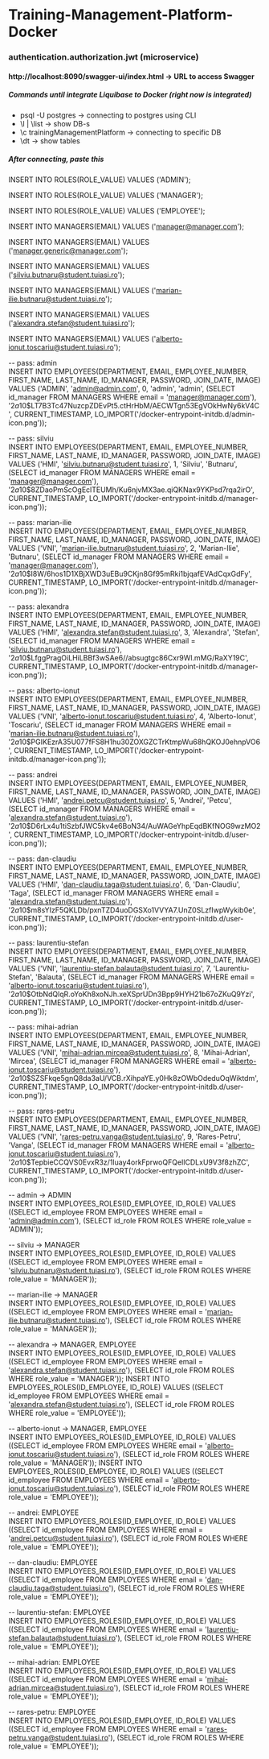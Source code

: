 # Training-Management-Platform-Docker

### authentication.authorization.jwt (microservice)

#### http://localhost:8090/swagger-ui/index.html -> URL to access Swagger

##### Commands until integrate Liquibase to Docker (right now is integrated)

<ul>
	<li>psql -U postgres -> connecting to postgres using CLI</li>
	<li>\l | \list -> show DB-s</li>
	<li>\c trainingManagementPlatform -> connecting to specific DB</li>
	<li>\dt -> show tables</li>
</ul>

##### After connecting, paste this
<p>
INSERT INTO ROLES(ROLE_VALUE)
VALUES ('ADMIN');

INSERT INTO ROLES(ROLE_VALUE)
VALUES ('MANAGER');

INSERT INTO ROLES(ROLE_VALUE)
VALUES ('EMPLOYEE');

INSERT INTO MANAGERS(EMAIL)
VALUES ('manager@manager.com');

INSERT INTO MANAGERS(EMAIL)
VALUES ('manager.generic@manager.com');

INSERT INTO MANAGERS(EMAIL)
VALUES ('silviu.butnaru@student.tuiasi.ro');

INSERT INTO MANAGERS(EMAIL)
VALUES ('marian-ilie.butnaru@student.tuiasi.ro');

INSERT INTO MANAGERS(EMAIL)
VALUES ('alexandra.stefan@student.tuiasi.ro');

INSERT INTO MANAGERS(EMAIL)
VALUES ('alberto-ionut.toscariu@student.tuiasi.ro');

-- pass: admin<br>
INSERT INTO EMPLOYEES(DEPARTMENT, EMAIL, EMPLOYEE_NUMBER, FIRST_NAME, LAST_NAME, ID_MANAGER, PASSWORD, JOIN_DATE, IMAGE)
VALUES ('ADMIN', 'admin@admin.com', 0, 'admin', 'admin',
        (SELECT id_manager FROM MANAGERS WHERE email = 'manager@manager.com'),
        '$2a$10$LT7B3Tc47NuzcpZDEvPt5.ctHrHbM/AECWTgn53EgVOkHwNy6kV4C', CURRENT_TIMESTAMP,
        LO_IMPORT('/docker-entrypoint-initdb.d/admin-icon.png'));

-- pass: silviu<br>
INSERT INTO EMPLOYEES(DEPARTMENT, EMAIL, EMPLOYEE_NUMBER, FIRST_NAME, LAST_NAME, ID_MANAGER, PASSWORD, JOIN_DATE, IMAGE)
VALUES ('HMI', 'silviu.butnaru@student.tuiasi.ro', 1, 'Silviu', 'Butnaru',
        (SELECT id_manager FROM MANAGERS WHERE email = 'manager@manager.com'),
        '$2a$10$8ZDaoPmScOgEclTEUMh/Ku6njvMX3ae.qiQKNax9YKPsd7rqa2irO', CURRENT_TIMESTAMP,
        LO_IMPORT('/docker-entrypoint-initdb.d/manager-icon.png'));

-- pass: marian-ilie<br>
INSERT INTO EMPLOYEES(DEPARTMENT, EMAIL, EMPLOYEE_NUMBER, FIRST_NAME, LAST_NAME, ID_MANAGER, PASSWORD, JOIN_DATE, IMAGE)
VALUES ('VNI', 'marian-ilie.butnaru@student.tuiasi.ro', 2, 'Marian-Ilie', 'Butnaru',
        (SELECT id_manager FROM MANAGERS WHERE email = 'manager@manager.com'),
        '$2a$10$I8W/6hos1D1XBjXWD3uEBu9CKjn8Gf95mRki1bjqafEVAdCqxGdFy', CURRENT_TIMESTAMP,
        LO_IMPORT('/docker-entrypoint-initdb.d/manager-icon.png'));

-- pass: alexandra<br>
INSERT INTO EMPLOYEES(DEPARTMENT, EMAIL, EMPLOYEE_NUMBER, FIRST_NAME, LAST_NAME, ID_MANAGER, PASSWORD, JOIN_DATE, IMAGE)
VALUES ('HMI', 'alexandra.stefan@student.tuiasi.ro', 3, 'Alexandra', 'Stefan',
        (SELECT id_manager FROM MANAGERS WHERE email = 'silviu.butnaru@student.tuiasi.ro'),
        '$2a$10$LfggPragOiLHiLBBf3wSAe6//absugtgc86Cxr9Wl.mMG/RaXY19C', CURRENT_TIMESTAMP,
        LO_IMPORT('/docker-entrypoint-initdb.d/manager-icon.png'));

-- pass: alberto-ionut<br>
INSERT INTO EMPLOYEES(DEPARTMENT, EMAIL, EMPLOYEE_NUMBER, FIRST_NAME, LAST_NAME, ID_MANAGER, PASSWORD, JOIN_DATE, IMAGE)
VALUES ('VNI', 'alberto-ionut.toscariu@student.tuiasi.ro', 4, 'Alberto-Ionut', 'Toscariu',
        (SELECT id_manager FROM MANAGERS WHERE email = 'marian-ilie.butnaru@student.tuiasi.ro'),
        '$2a$10$PGIKEzrA35U077fFS8H1hu30ZOXGZCTrKtmpWu68hQKOJ0ehnpVO6', CURRENT_TIMESTAMP,
        LO_IMPORT('/docker-entrypoint-initdb.d/manager-icon.png'));

-- pass: andrei<br>
INSERT INTO EMPLOYEES(DEPARTMENT, EMAIL, EMPLOYEE_NUMBER, FIRST_NAME, LAST_NAME, ID_MANAGER, PASSWORD, JOIN_DATE, IMAGE)
VALUES ('HMI', 'andrei.petcu@student.tuiasi.ro', 5, 'Andrei', 'Petcu',
        (SELECT id_manager FROM MANAGERS WHERE email = 'alexandra.stefan@student.tuiasi.ro'),
        '$2a$10$D6rLx4u1tiSzbfJWC5kv4e6BoN34/AuWAGeYhpEqdBKfNOG9wzMO2', CURRENT_TIMESTAMP,
        LO_IMPORT('/docker-entrypoint-initdb.d/user-icon.png'));

-- pass: dan-claudiu<br>
INSERT INTO EMPLOYEES(DEPARTMENT, EMAIL, EMPLOYEE_NUMBER, FIRST_NAME, LAST_NAME, ID_MANAGER, PASSWORD, JOIN_DATE, IMAGE)
VALUES ('HMI', 'dan-claudiu.taga@student.tuiasi.ro', 6, 'Dan-Claudiu', 'Taga',
        (SELECT id_manager FROM MANAGERS WHERE email = 'alexandra.stefan@student.tuiasi.ro'),
        '$2a$10$m8sYIzF5QKLDb/pxnTZD4uoDGSXo1VVYA7.UnZ0SLzfIwpWykib0e', CURRENT_TIMESTAMP,
        LO_IMPORT('/docker-entrypoint-initdb.d/user-icon.png'));

-- pass: laurentiu-stefan<br>
INSERT INTO EMPLOYEES(DEPARTMENT, EMAIL, EMPLOYEE_NUMBER, FIRST_NAME, LAST_NAME, ID_MANAGER, PASSWORD, JOIN_DATE, IMAGE)
VALUES ('VNI', 'laurentiu-stefan.balauta@student.tuiasi.ro', 7, 'Laurentiu-Stefan', 'Balauta',
        (SELECT id_manager FROM MANAGERS WHERE email = 'alberto-ionut.toscariu@student.tuiasi.ro'),
        '$2a$10$OtbNdQlqR.oYoKh8xoNJh.xeXSprUDn3Bpp9HYH21b67oZKuQ9Yzi', CURRENT_TIMESTAMP,
        LO_IMPORT('/docker-entrypoint-initdb.d/user-icon.png'));

-- pass: mihai-adrian<br>
INSERT INTO EMPLOYEES(DEPARTMENT, EMAIL, EMPLOYEE_NUMBER, FIRST_NAME, LAST_NAME, ID_MANAGER, PASSWORD, JOIN_DATE, IMAGE)
VALUES ('VNI', 'mihai-adrian.mircea@student.tuiasi.ro', 8, 'Mihai-Adrian', 'Mircea',
        (SELECT id_manager FROM MANAGERS WHERE email = 'alberto-ionut.toscariu@student.tuiasi.ro'),
        '$2a$10$SZSFkqe5gnQ8da3aU/VCB.rXihpaYE.y0Hk8zOWbOdeduOqWiktdm', CURRENT_TIMESTAMP,
        LO_IMPORT('/docker-entrypoint-initdb.d/user-icon.png'));

-- pass: rares-petru<br>
INSERT INTO EMPLOYEES(DEPARTMENT, EMAIL, EMPLOYEE_NUMBER, FIRST_NAME, LAST_NAME, ID_MANAGER, PASSWORD, JOIN_DATE, IMAGE)
VALUES ('VNI', 'rares-petru.vanga@student.tuiasi.ro', 9, 'Rares-Petru', 'Vanga',
        (SELECT id_manager FROM MANAGERS WHERE email = 'alberto-ionut.toscariu@student.tuiasi.ro'),
        '$2a$10$TepbieCCQVS0EvxR3z/1luay4orkFprwoQFQeIlCDLxU9V3f8zhZC', CURRENT_TIMESTAMP,
        LO_IMPORT('/docker-entrypoint-initdb.d/user-icon.png'));

-- admin -> ADMIN<br>
INSERT INTO EMPLOYEES_ROLES(ID_EMPLOYEE, ID_ROLE)
VALUES ((SELECT id_employee FROM EMPLOYEES WHERE email = 'admin@admin.com'),
        (SELECT id_role FROM ROLES WHERE role_value = 'ADMIN'));

-- silviu -> MANAGER<br>
INSERT INTO EMPLOYEES_ROLES(ID_EMPLOYEE, ID_ROLE)
VALUES ((SELECT id_employee FROM EMPLOYEES WHERE email = 'silviu.butnaru@student.tuiasi.ro'),
        (SELECT id_role FROM ROLES WHERE role_value = 'MANAGER'));

-- marian-ilie -> MANAGER<br>
INSERT INTO EMPLOYEES_ROLES(ID_EMPLOYEE, ID_ROLE)
VALUES ((SELECT id_employee FROM EMPLOYEES WHERE email = 'marian-ilie.butnaru@student.tuiasi.ro'),
        (SELECT id_role FROM ROLES WHERE role_value = 'MANAGER'));

-- alexandra -> MANAGER, EMPLOYEE<br>
INSERT INTO EMPLOYEES_ROLES(ID_EMPLOYEE, ID_ROLE)
VALUES ((SELECT id_employee FROM EMPLOYEES WHERE email = 'alexandra.stefan@student.tuiasi.ro'),
        (SELECT id_role FROM ROLES WHERE role_value = 'MANAGER'));
INSERT INTO EMPLOYEES_ROLES(ID_EMPLOYEE, ID_ROLE)
VALUES ((SELECT id_employee FROM EMPLOYEES WHERE email = 'alexandra.stefan@student.tuiasi.ro'),
        (SELECT id_role FROM ROLES WHERE role_value = 'EMPLOYEE'));

-- alberto-ionut -> MANAGER, EMPLOYEE<br>
INSERT INTO EMPLOYEES_ROLES(ID_EMPLOYEE, ID_ROLE)
VALUES ((SELECT id_employee FROM EMPLOYEES WHERE email = 'alberto-ionut.toscariu@student.tuiasi.ro'),
        (SELECT id_role FROM ROLES WHERE role_value = 'MANAGER'));
INSERT INTO EMPLOYEES_ROLES(ID_EMPLOYEE, ID_ROLE)
VALUES ((SELECT id_employee FROM EMPLOYEES WHERE email = 'alberto-ionut.toscariu@student.tuiasi.ro'),
        (SELECT id_role FROM ROLES WHERE role_value = 'EMPLOYEE'));

-- andrei: EMPLOYEE<br>
INSERT INTO EMPLOYEES_ROLES(ID_EMPLOYEE, ID_ROLE)
VALUES ((SELECT id_employee FROM EMPLOYEES WHERE email = 'andrei.petcu@student.tuiasi.ro'),
        (SELECT id_role FROM ROLES WHERE role_value = 'EMPLOYEE'));

-- dan-claudiu: EMPLOYEE<br>
INSERT INTO EMPLOYEES_ROLES(ID_EMPLOYEE, ID_ROLE)
VALUES ((SELECT id_employee FROM EMPLOYEES WHERE email = 'dan-claudiu.taga@student.tuiasi.ro'),
        (SELECT id_role FROM ROLES WHERE role_value = 'EMPLOYEE'));

-- laurentiu-stefan: EMPLOYEE<br>
INSERT INTO EMPLOYEES_ROLES(ID_EMPLOYEE, ID_ROLE)
VALUES ((SELECT id_employee FROM EMPLOYEES WHERE email = 'laurentiu-stefan.balauta@student.tuiasi.ro'),
        (SELECT id_role FROM ROLES WHERE role_value = 'EMPLOYEE'));

-- mihai-adrian: EMPLOYEE<br>
INSERT INTO EMPLOYEES_ROLES(ID_EMPLOYEE, ID_ROLE)
VALUES ((SELECT id_employee FROM EMPLOYEES WHERE email = 'mihai-adrian.mircea@student.tuiasi.ro'),
        (SELECT id_role FROM ROLES WHERE role_value = 'EMPLOYEE'));

-- rares-petru: EMPLOYEE<br>
INSERT INTO EMPLOYEES_ROLES(ID_EMPLOYEE, ID_ROLE)
VALUES ((SELECT id_employee FROM EMPLOYEES WHERE email = 'rares-petru.vanga@student.tuiasi.ro'),
        (SELECT id_role FROM ROLES WHERE role_value = 'EMPLOYEE'));
</p>
